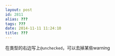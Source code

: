 ```yaml
---
layout: post
id: 2811
alias: ???
tags: ???
date: 2014-11-11 11:24:10
title: ???
---
```


在类型的右边写上`@unchecked`，可以去掉某些warning